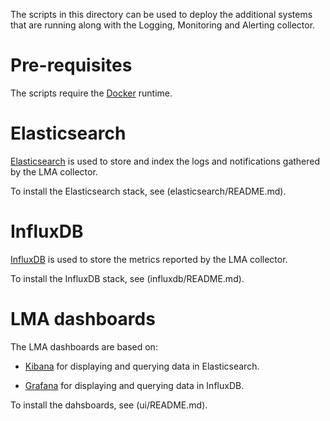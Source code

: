 The scripts in this directory can be used to deploy the additional systems that
are running along with the Logging, Monitoring and Alerting collector.

# Pre-requisites

The scripts require the [Docker](https://www.docker.com/) runtime.

# Elasticsearch

[Elasticsearch](http://www.elasticsearch.org/overview/elasticsearch) is used to
store and index the logs and notifications gathered by the LMA collector.

To install the Elasticsearch stack, see (elasticsearch/README.md).

# InfluxDB

[InfluxDB](http://influxdb.com/) is used to store the metrics reported by the
LMA collector.

To install the InfluxDB stack, see (influxdb/README.md).

# LMA dashboards

The LMA dashboards are based on:

* [Kibana](http://www.elasticsearch.org/overview/kibana) for displaying and
  querying data in Elasticsearch.

* [Grafana](http://grafana.org/) for displaying and querying data in InfluxDB.

To install the dahsboards, see (ui/README.md).
